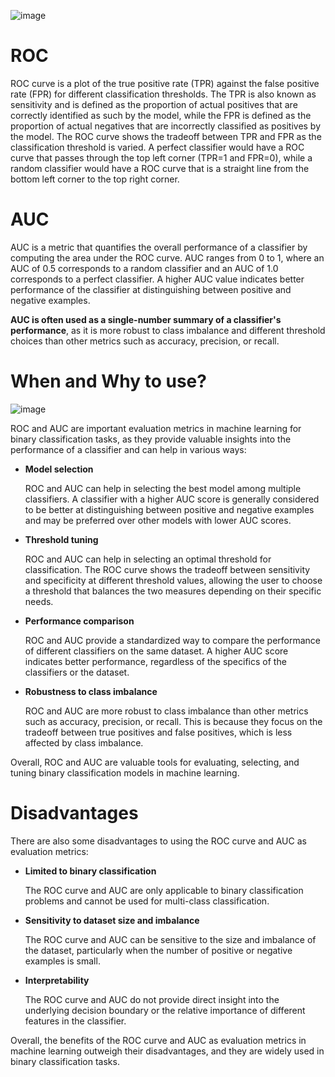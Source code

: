 ![image](https://user-images.githubusercontent.com/92606737/219829359-3432d1af-238e-48ab-b0a2-a46f6e7a5944.png)

# ROC
ROC curve is a plot of the true positive rate (TPR) against the false positive rate (FPR) for different classification thresholds. The TPR is also known as sensitivity and is defined as the proportion of actual positives that are correctly identified as such by the model, while the FPR is defined as the proportion of actual negatives that are incorrectly classified as positives by the model. The ROC curve shows the tradeoff between TPR and FPR as the classification threshold is varied. A perfect classifier would have a ROC curve that passes through the top left corner (TPR=1 and FPR=0), while a random classifier would have a ROC curve that is a straight line from the bottom left corner to the top right corner.


# AUC

AUC is a metric that quantifies the overall performance of a classifier by computing the area under the ROC curve. AUC ranges from 0 to 1, where an AUC of 0.5 corresponds to a random classifier and an AUC of 1.0 corresponds to a perfect classifier. A higher AUC value indicates better performance of the classifier at distinguishing between positive and negative examples.

__AUC is often used as a single-number summary of a classifier's performance__, as it is more robust to class imbalance and different threshold choices than other metrics such as accuracy, precision, or recall.

# When and Why to use?


![image](https://user-images.githubusercontent.com/92606737/219924741-4c5249a4-fd02-448a-9ee1-84955337421e.png)


ROC and AUC are important evaluation metrics in machine learning for binary classification tasks, as they provide valuable insights into the performance of a classifier and can help in various ways:

- __Model selection__

    ROC and AUC can help in selecting the best model among multiple classifiers. A classifier with a higher AUC score is generally considered to be better at distinguishing between positive and negative examples and may be preferred over other models with lower AUC scores.

- __Threshold tuning__

    ROC and AUC can help in selecting an optimal threshold for classification. The ROC curve shows the tradeoff between sensitivity and specificity at different threshold values, allowing the user to choose a threshold that balances the two measures depending on their specific needs.

- __Performance comparison__

    ROC and AUC provide a standardized way to compare the performance of different classifiers on the same dataset. A higher AUC score indicates better performance, regardless of the specifics of the classifiers or the dataset.

- __Robustness to class imbalance__
    
    ROC and AUC are more robust to class imbalance than other metrics such as accuracy, precision, or recall. This is because they focus on the tradeoff between true positives and false positives, which is less affected by class imbalance.

Overall, ROC and AUC are valuable tools for evaluating, selecting, and tuning binary classification models in machine learning.

# Disadvantages
There are also some disadvantages to using the ROC curve and AUC as evaluation metrics:

- __Limited to binary classification__
   
   The ROC curve and AUC are only applicable to binary classification problems and cannot be used for multi-class classification.

- __Sensitivity to dataset size and imbalance__
   
   The ROC curve and AUC can be sensitive to the size and imbalance of the dataset, particularly when the number of positive or negative examples is small.

- __Interpretability__
    
    The ROC curve and AUC do not provide direct insight into the underlying decision boundary or the relative importance of different features in the classifier.

Overall, the benefits of the ROC curve and AUC as evaluation metrics in machine learning outweigh their disadvantages, and they are widely used in binary classification tasks.


